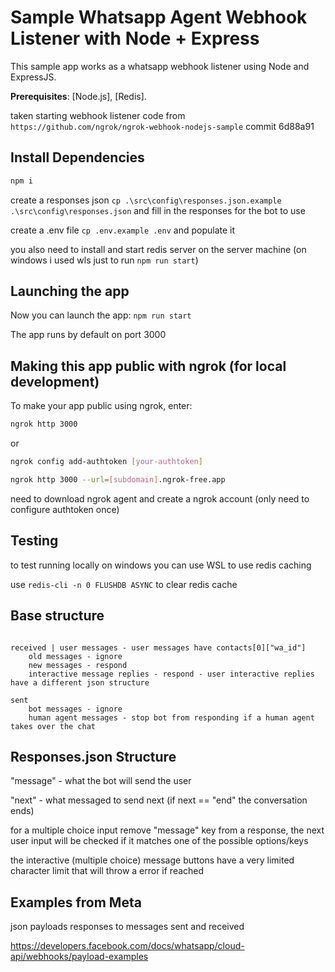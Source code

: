 # Sample Whatsapp Agent Webhook Listener with Node + Express

This sample app works as a whatsapp webhook listener using Node and ExpressJS.

**Prerequisites**: [Node.js], [Redis].

taken starting webhook listener code from `https://github.com/ngrok/ngrok-webhook-nodejs-sample` commit 6d88a91

## Install Dependencies

```bash
npm i
```

create a responses json `cp .\src\config\responses.json.example .\src\config\responses.json` and fill in the responses for the bot to use

create a .env file `cp .env.example .env` and populate it

you also need to install and start redis server on the server machine (on windows i used wls just to run `npm run start`)

## Launching the app

Now you can launch the app: `npm run start`

The app runs by default on port 3000

## Making this app public with ngrok (for local development)

To make your app public using ngrok, enter:

```bash
ngrok http 3000
```

or

```bash
ngrok config add-authtoken [your-authtoken]

ngrok http 3000 --url=[subdomain].ngrok-free.app
```

need to download ngrok agent and create a ngrok account (only need to configure authtoken once)

## Testing

to test running locally on windows you can use WSL to use redis caching

use `redis-cli -n 0 FLUSHDB ASYNC` to clear redis cache

## Base structure

```

received | user messages - user messages have contacts[0]["wa_id"]
    old messages - ignore
    new messages - respond
    interactive message replies - respond - user interactive replies have a different json structure

sent
    bot messages - ignore
    human agent messages - stop bot from responding if a human agent takes over the chat

```

## Responses.json Structure

"message" - what the bot will send the user

"next" - what messaged to send next (if next == "end" the conversation ends)

for a multiple choice input remove "message" key from a response, the next user input will be checked if it matches one of the possible options/keys

the interactive (multiple choice) message buttons have a very limited character limit that will throw a error if reached

## Examples from Meta

json payloads responses to messages sent and received

https://developers.facebook.com/docs/whatsapp/cloud-api/webhooks/payload-examples
